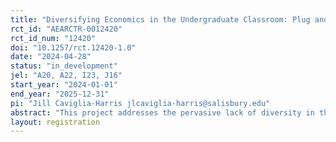 ```yaml
---
title: "Diversifying Economics in the Undergraduate Classroom: Plug and Play Video Modules with Diverse Role Models, Relevant Research, and Active Learning"
rct_id: "AEARCTR-0012420"
rct_id_num: "12420"
doi: "10.1257/rct.12420-1.0"
date: "2024-04-28"
status: "in_development"
jel: "A20, A22, I23, J16"
start_year: "2024-01-01"
end_year: "2025-12-31"
pi: "Jill Caviglia-Harris jlcaviglia-harris@salisbury.edu"
abstract: "This project addresses the pervasive lack of diversity in the field of economics, which hinders the development of inclusive policies and perpetuates outdated teaching practices. Despite advancements in diversity within other STEM disciplines, economics struggles to attract and retain a diverse student body, resulting in antiquated methods and a faculty composition that lags behind other academic fields. This research initiative proposes a scalable intervention focused on enhancing gender and racial diversity in economics by developing a series of videos and accompanying curricular materials. These resources aim to introduce diverse role models, relevant research, and active learning strategies into undergraduate economics classrooms. Targeting principles of economics courses, the project seeks to broaden perceptions of economists and their studies, foster a sense of belonging among students, and increase the likelihood of retention for women and historically excluded groups in the economics profession. The intervention comprises "plug and play" modules, featuring professionally produced videos and evidence-based curricular materials, designed to expose students to exciting and relevant topics in diverse economists' research. The hypothesis is that these modules will positively influence perceptions about economics, enhance students' sense of belonging and self-efficacy, and improve learning outcomes, persistence, and retention among diverse students in economics. This project contributes to the literature on diversity in education by addressing gaps in existing mentoring and profession-climate improvement programs, targeting an earlier stage in the educational pipeline, and providing instructors with easily implementable tools for interactive teaching in economics."
layout: registration
---
```



